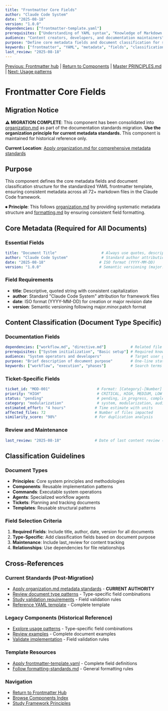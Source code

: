 ```yaml
---
title: "Frontmatter Core Fields"
author: "Claude Code System"
date: "2025-08-18"
version: "1.0.0"
dependencies: ["frontmatter-template.yaml"]
prerequisites: ["Understanding of YAML syntax", "Knowledge of Markdown frontmatter"]
audience: "Content creators, developers, and documentation maintainers"
purpose: "Define core metadata fields and document classification for standardized frontmatter"
keywords: ["frontmatter", "YAML", "metadata", "fields", "classification"]
last_review: "2025-08-18"
---
```


[Previous: Frontmatter hub](frontmatter-template-usage.md) | [Return to Components](README.md) | [Master PRINCIPLES.md](../PRINCIPLES.md) | [Next: Usage patterns](frontmatter-usage-patterns.md)

# Frontmatter Core Fields

## Migration Notice

**⚠️ MIGRATION COMPLETE**: This component has been consolidated into [organization.md](../principles/organization.md#documentation-metadata-standards) as part of the documentation standards migration. **Use the organization principle for current metadata standards.** This component is maintained for historical reference only.

**Current Location**: [Apply organization.md for comprehensive metadata standards](../principles/organization.md#documentation-metadata-standards)

## Purpose

This component defines the core metadata fields and document classification structure for the standardized YAML frontmatter template, ensuring consistent metadata across all 72+ markdown files in the Claude Code framework.

⏺ **Principle**: This follows [organization.md](../principles/organization.md) by providing systematic metadata structure and [formatting.md](../principles/formatting.md) by ensuring consistent field formatting.

## Core Metadata (Required for All Documents)

### Essential Fields
```yaml
title: "Document Title"                    # Always use quotes, descriptive format
author: "Claude Code System"               # Standard author attribution
date: "2025-08-18"                        # ISO format (YYYY-MM-DD)
version: "1.0.0"                          # Semantic versioning (major.minor.patch)
```

### Field Requirements
- **title**: Descriptive, quoted string with consistent capitalization
- **author**: Standard "Claude Code System" attribution for framework files
- **date**: ISO format (YYYY-MM-DD) for creation or major revision date
- **version**: Semantic versioning following major.minor.patch format

## Content Classification (Document Type Specific)

### Documentation Fields
```yaml
dependencies: ["workflow.md", "directive.md"]           # Related file array
prerequisites: ["System initialization", "Basic setup"] # Required knowledge array
audience: "System operators and developers"             # Target user group
purpose: "Brief description of document purpose"        # One-line statement
keywords: ["workflow", "execution", "phases"]           # Search terms array
```

### Ticket-Specific Fields
```yaml
ticket_id: "MOD-001"                     # Format: [Category]-[Number]
priority: "HIGH"                         # CRITICAL, HIGH, MEDIUM, LOW
status: "pending"                        # pending, in_progress, completed, resolved
category: "modularization"               # system, modularization, audit, documentation
estimated_effort: "4 hours"             # Time estimate with units
affected_files: 72                      # Number of files impacted
similarity_score: "98%"                 # For duplication analysis
```

### Review and Maintenance
```yaml
last_review: "2025-08-18"               # Date of last content review (ISO format)
```

## Classification Guidelines

### Document Types
- **Principles**: Core system principles and methodologies
- **Components**: Reusable implementation patterns
- **Commands**: Executable system operations
- **Agents**: Specialized workflow agents
- **Tickets**: Planning and tracking documents
- **Templates**: Reusable structural patterns

### Field Selection Criteria
1. **Required Fields**: Include title, author, date, version for all documents
2. **Type-Specific**: Add classification fields based on document purpose
3. **Maintenance**: Include last_review for content tracking
4. **Relationships**: Use dependencies for file relationships

## Cross-References

### Current Standards (Post-Migration)
- [Apply organization.md metadata standards](../principles/organization.md#documentation-metadata-standards) - **CURRENT AUTHORITY**
- [Review document type patterns](../principles/organization.md#document-type-patterns) - Type-specific field combinations
- [Study validation requirements](../principles/organization.md#validation-requirements) - Field validation rules
- [Reference YAML template](../principles/organization.md#complete-yaml-template-reference) - Complete template

### Legacy Components (Historical Reference)
- [Explore usage patterns](frontmatter-usage-patterns.md) - Type-specific field combinations
- [Review examples](frontmatter-examples.md) - Complete document examples
- [Validate implementation](frontmatter-validation.md) - Field validation rules

### Template Resources
- [Apply frontmatter-template.yaml](frontmatter-template.yaml) - Complete field definitions
- [Follow formatting-standards.md](formatting-standards.md) - General formatting rules

### Navigation
- [Return to Frontmatter Hub](frontmatter-template-usage.md)
- [Browse Components Index](README.md)
- [Study Framework Principles](../PRINCIPLES.md)